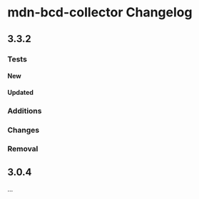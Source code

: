 # mdn-bcd-collector Changelog

## 3.3.2

### Tests

#### New



#### Updated



### Additions



### Changes



### Removal



## 3.0.4

...